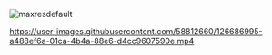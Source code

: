 ![maxresdefault](https://user-images.githubusercontent.com/87617002/126078553-40859b0f-176c-4075-bc0f-45af963a320e.jpg)



https://user-images.githubusercontent.com/58812660/126686995-a488ef6a-01ca-4b4a-88e6-d4cc9607590e.mp4

